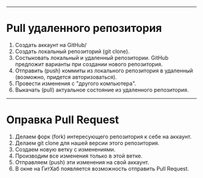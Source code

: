


---
# Pull удаленного репозитория

1. Создать аккаунт на GitHub/
2. Создать локальный репозиторий (git clone).
3. Состыковать локальный и удаленный репозитории. GitHub предложит варианты при создании нового репозитория.
4. Отправить (push) коммиты из локального репозитория в удаленный (возможно, придется авторизоваться).
5. Провести изменения с "другого компьютера".
6. Выкачать (pull) актуальное состояние из удаленного репозитория.

---
# Оправка Pull Request

1. Делаем форк (fork) интересующего репозитория к себе на аккаунт.
2. Делаем git clone для нашей версии этого репозитория.
3. Создаем новую ветку с изменениями.
4. Производим все изменения только в этой ветке.
5. Отправляем (push) эти изменения на свой аккаунт.
6. В окне на ГитХаб появляется возможность отправить Pull Request.
